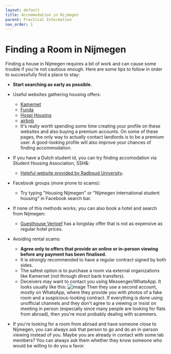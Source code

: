 ```yaml
---
layout: default
title: Accommodation in Nijmegen
parent: Practical Information
nav_order: 1
---
```


# Finding a Room in Nijmegen

Finding a house in Nijmegen requires a bit of work and can cause some trouble if you're not cautious enough.
Here are some tips to follow in order to successfully find a place to stay:

* **Start searching as early as possible.**

* Useful websites gathering housing offers:
  * [Kamernet](https://kamernet.nl/?utm_source=google&utm_medium=cpc-brand&utm_campaign=13045522230&utm_content=520641919838&utm_term=kamernet&gad_source=1&gclid=Cj0KCQjw-uK0BhC0ARIsANQtgGPUA8qN6zm0wrBDVyGXvnNbmcT6Qdik2Hy-6htxn_axkKz6ruvf6ckaAmqhEALw_wcB)
  * [Funda](https://www.funda.nl/)
  * [Hospi Housing](https://hospihousing.com/gb/)
  * [airbnb](https://www.airbnb.nl/)
  * It's really worth spending some time creating your profile on these websites and also buying a premium accounts.
    On some of these pages, the only way to actually contact landlords is to be a premium user.
    A good-looking profile will also improve your chances of finding accommodation.
 
* If you have a Dutch student id, you can try finding accomodation via Student Housing Association, SSH&:
  * [Helpful website provided by Radboud University](https://www.ru.nl/en/students/new-students/student-accommodation).

* Facebook groups (more prone to scams):
  * Try typing "Housing Nijmegen" or "Nijmegen international student housing" in Facebook search bar.

* If none of this methods works, you can also book a hotel and search from Nijmegen:
  * [Guesthouse Vertoef](https://www.guesthousevertoef.com/en/) has a longstay offer that is not as expensive as regular hotel prices.

* Avoiding rental scams:
  * **Agree only to offers that provide an online or in-person viewing before any payment has been finalised.**
  * It is strongly recommended to have a regular contract signed by both sides.
  * The safest option is to purchase a room via external organizations like Kamernet (not through direct bank transfers).
  * Deceivers may want to contact you using Messenger/WhatsApp. It looks usually like this:
  ![image](https://github.com/user-attachments/assets/6ac7a0e4-4a2f-4a32-974f-bf9fa5c4e179)
  Then they use a second account, mostly on WhatsApp, where they provide you with photos of a fake room and a suspicious-looking contract.
  If everything is done using unofficial channels and they don't agree to a viewing or insist on meeting in person
  (especially since many people are looking for flats from abroad), then you're most probably dealing with scammers.

* If you're looking for a room from abroad and have someone close to Nijmegen, you can always ask that person to go and do an in-person viewing instead of you.
  Maybe you are already in contact with some lab members? You can always ask them whether they know someone who would be willing to do you a favor.
